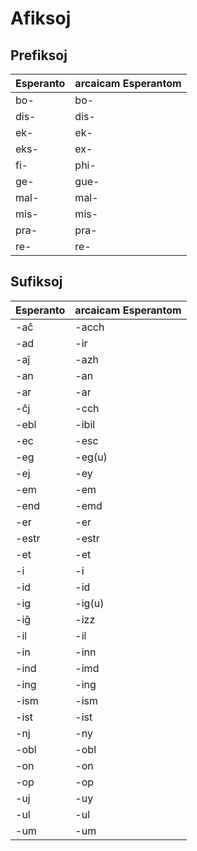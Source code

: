 # Afiksoj

## Prefiksoj

| Esperanto | arcaicam Esperantom |
|-----------|---------------------|
| bo-       | bo-                 |
| dis-      | dis-                |
| ek-       | ek-                 |
| eks-      | ex-                 |
| fi-       | phi-                |
| ge-       | gue-                |
| mal-      | mal-                |
| mis-      | mis-                |
| pra-      | pra-                |
| re-       | re-                 |

## Sufiksoj

| Esperanto | arcaicam Esperantom |
|-----------|---------------------|
| -aĉ       | -acch               |
| -ad       | -ir                 |
| -aĵ       | -azh                |
| -an       | -an                 |
| -ar       | -ar                 |
| -ĉj       | -cch                |
| -ebl      | -ibil               |
| -ec       | -esc                |
| -eg       | -eg(u)              |
| -ej       | -ey                 |
| -em       | -em                 |
| -end      | -emd                |
| -er       | -er                 |
| -estr     | -estr               |
| -et       | -et                 |
| -i        | -i                  |
| -id       | -id                 |
| -ig       | -ig(u)              |
| -iĝ       | -izz                |
| -il       | -il                 |
| -in       | -inn                |
| -ind      | -imd                |
| -ing      | -ing                |
| -ism      | -ism                |
| -ist      | -ist                |
| -nj       | -ny                 |
| -obl      | -obl                |
| -on       | -on                 |
| -op       | -op                 |
| -uj       | -uy                 |
| -ul       | -ul                 |
| -um       | -um                 |
